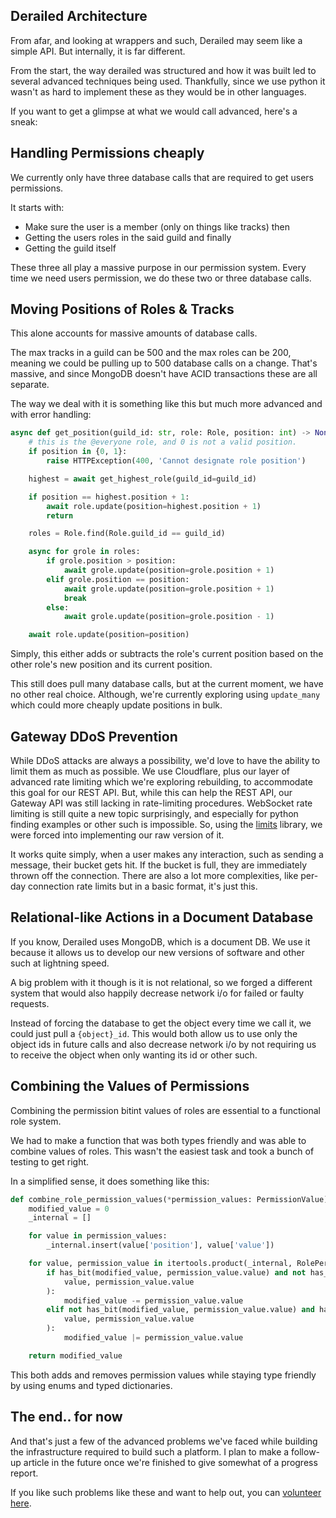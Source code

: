 ## Derailed Architecture

From afar, and looking at wrappers and such, Derailed may seem like a simple API.
But internally, it is far different.

From the start, the way derailed was structured and how it was built led to several advanced techniques being used. Thankfully, since we use python it wasn't as hard to implement these as they would be in other languages.

If you want to get a glimpse at what we would call advanced, here's a sneak:

## Handling Permissions cheaply

We currently only have three database calls that are required to get users permissions.

It starts with:
  - Make sure the user is a member (only on things like tracks) then
  - Getting the users roles in the said guild and finally
  - Getting the guild itself

These three all play a massive purpose in our permission system. Every time we need users permission, we do these two or three database calls.

## Moving Positions of Roles & Tracks

This alone accounts for massive amounts of database calls.

The max tracks in a guild can be 500 and the max roles can be 200,
meaning we could be pulling up to 500 database calls on a change. That's massive, and since MongoDB doesn't have ACID transactions these are all separate.

The way we deal with it is something like this but much more advanced and with error handling:

```py
async def get_position(guild_id: str, role: Role, position: int) -> None:
    # this is the @everyone role, and 0 is not a valid position.
    if position in {0, 1}:
        raise HTTPException(400, 'Cannot designate role position')

    highest = await get_highest_role(guild_id=guild_id)

    if position == highest.position + 1:
        await role.update(position=highest.position + 1)
        return

    roles = Role.find(Role.guild_id == guild_id)

    async for grole in roles:
        if grole.position > position:
            await grole.update(position=grole.position + 1)
        elif grole.position == position:
            await grole.update(position=grole.position + 1)
            break
        else:
            await grole.update(position=grole.position - 1)

    await role.update(position=position)
```

Simply, this either adds or subtracts the role's current position based on the other role's new position and its current position.

This still does pull many database calls, but at the current moment, we have no other real choice.
Although, we're currently exploring using `update_many` which could more cheaply update positions in bulk.

## Gateway DDoS Prevention

While DDoS attacks are always a possibility, we'd love to have the ability to limit them as much as possible. We use Cloudflare, plus our layer of advanced rate limiting which we're exploring rebuilding, to accommodate this goal for our REST API. But, while this can help the REST API, our Gateway API was still lacking in rate-limiting procedures. WebSocket rate limiting is still quite a new topic surprisingly, and especially for python finding examples or other such is impossible. So, using the [limits](https://limits.readthedocs.io) library, we were forced into implementing our raw version of it.

It works quite simply, when a user makes any interaction, such as sending a message, their bucket gets hit. If the bucket is full, they are immediately thrown off the connection. There are also a lot more complexities, like per-day connection rate limits but in a basic format, it's just this.

## Relational-like Actions in a Document Database

If you know, Derailed uses MongoDB, which is a document DB. We use it because it allows us to develop our new versions of software and other such at lightning speed.

A big problem with it though is it is not relational, so we forged a different system that would also happily decrease network i/o for failed or faulty requests.

Instead of forcing the database to get the object every time we call it, we could just pull a `{object}_id`. This would both allow us to use only the object ids in future calls and also decrease network i/o by not requiring us to receive the object when only wanting its id or other such.

## Combining the Values of Permissions
Combining the permission bitint values of roles are essential to a functional role system.

We had to make a function that was both types friendly and was able to combine values of roles. This wasn't the easiest task and took a bunch of testing to get right.

In a simplified sense, it does something like this:

```py
def combine_role_permission_values(*permission_values: PermissionValue):
    modified_value = 0
    _internal = []

    for value in permission_values:
        _internal.insert(value['position'], value['value'])

    for value, permission_value in itertools.product(_internal, RolePermissionEnum):
        if has_bit(modified_value, permission_value.value) and not has_bit(
            value, permission_value.value
        ):
            modified_value -= permission_value.value
        elif not has_bit(modified_value, permission_value.value) and has_bit(
            value, permission_value.value
        ):
            modified_value |= permission_value.value

    return modified_value
```

This both adds and removes permission values while staying type friendly by using enums and typed dictionaries.

## The end.. for now
And that's just a few of the advanced problems we've faced while building the infrastructure required to build such a platform. I plan to make a follow-up article in the future once we're finished to give somewhat of a progress report.

If you like such problems like these and want to help out, you can [volunteer here](mailto:volunteer@derailed.one).